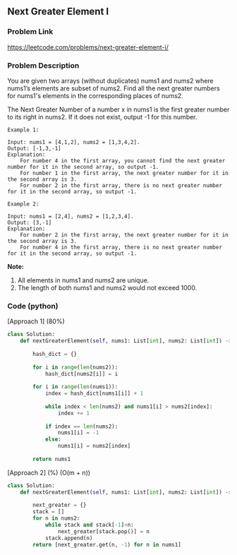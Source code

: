 ## Next Greater Element I

### Problem Link

https://leetcode.com/problems/next-greater-element-i/

### Problem Description 

You are given two arrays (without duplicates) nums1 and nums2 where nums1’s elements are subset of nums2. Find all the next greater numbers for nums1's elements in the corresponding places of nums2.

The Next Greater Number of a number x in nums1 is the first greater number to its right in nums2. If it does not exist, output -1 for this number.

```
Example 1:

Input: nums1 = [4,1,2], nums2 = [1,3,4,2].
Output: [-1,3,-1]
Explanation:
    For number 4 in the first array, you cannot find the next greater number for it in the second array, so output -1.
    For number 1 in the first array, the next greater number for it in the second array is 3.
    For number 2 in the first array, there is no next greater number for it in the second array, so output -1.

```

```
Example 2:

Input: nums1 = [2,4], nums2 = [1,2,3,4].
Output: [3,-1]
Explanation:
    For number 2 in the first array, the next greater number for it in the second array is 3.
    For number 4 in the first array, there is no next greater number for it in the second array, so output -1.

```

**Note:**

1. All elements in nums1 and nums2 are unique.
2. The length of both nums1 and nums2 would not exceed 1000.


### Code (python)

[Approach 1] (80%) 

```python
class Solution:
    def nextGreaterElement(self, nums1: List[int], nums2: List[int]) -> List[int]:
        
        hash_dict = {}
        
        for i in range(len(nums2)):
            hash_dict[nums2[i]] = i
            
        for i in range(len(nums1)):
            index = hash_dict[nums1[i]] + 1
            
            while index < len(nums2) and nums1[i] > nums2[index]:
                index += 1
                
            if index == len(nums2):
                nums1[i] = -1
            else:
                nums1[i] = nums2[index]
                
        return nums1
```

[Approach 2] (%)  (O(m + n))

```python
class Solution:
    def nextGreaterElement(self, nums1: List[int], nums2: List[int]) -> List[int]:
        
        next_greater = {}
        stack = []
        for n in nums2:
            while stack and stack[-1]<n:
                next_greater[stack.pop()] = n
            stack.append(n)
        return [next_greater.get(n, -1) for n in nums1]
```